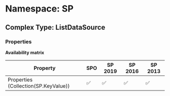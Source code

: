 # Namespace: SP

## Complex Type: ListDataSource

### Properties

**Availability matrix**

Property | SPO | SP 2019 | SP 2016 | SP 2013
----------|-----|---------|---------|--------
Properties (Collection(SP.KeyValue)) | ✅ | ✅ | ✅ | ✅

